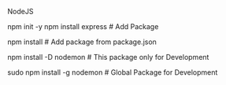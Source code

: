 NodeJS

npm init -y
npm install express # Add Package

npm install # Add package from package.json

npm install -D nodemon # This package only for Development

sudo npm install -g nodemon # Global Package for Development

